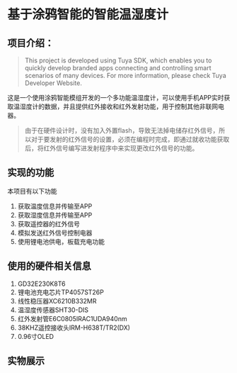 # 基于涂鸦智能的智能温湿度计

## 项目介绍：
> This project is developed using Tuya SDK, which enables you to quickly develop branded apps connecting and controlling smart scenarios of many devices. For more information, please check Tuya Developer Website.

这是一个使用涂鸦智能模组开发的一个多功能温湿度计，可以使用手机APP实时获取温湿度计的数据，并且提供红外接收和红外发射功能，用于控制其他非联网电器。


> 由于在硬件设计时，没有加入外置flash，导致无法掉电储存红外信号，所以对于要发射的红外信号的设置，必须在编程时完成，即通过就收功能获取后，将红外信号编写进发射程序中来实现更改红外信号的功能。

## 实现的功能
本项目有以下功能
1. 获取温度信息并传输至APP
2. 获取湿度信息并传输至APP
3. 获取遥控器的红外信号
4. 模拟发送红外信号控制电器
5. 使用锂电池供电，板载充电功能

## 使用的硬件相关信息
1. GD32E230K8T6
2. 锂电池充电芯片TP4057ST26P 
3. 线性稳压器XC6210B332MR
4. 温湿度传感器SHT30-DIS
5. 红外发射管E6C0805IRAC1UDA940nm
6. 38KHZ遥控接收头IRM-H638T/TR2(DX) 
7. 0.96寸OLED

## 实物展示
